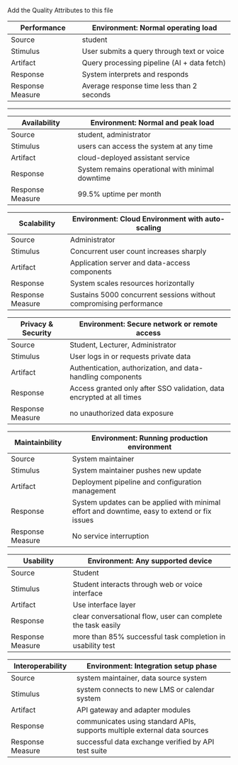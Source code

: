 
Add the Quality Attributes to this file

| Performance        | Environment: Normal operating load                               |
|--------------------|-----------------------------------------------------|
| Source             | student                                             |
| Stimulus           | User submits a query through text or voice          |
| Artifact           | Query processing pipeline (AI + data fetch)         |
| Response           | System interprets and responds                      |
| Response Measure   | Average response time less than 2 seconds           |



---



| Availability       | Environment: Normal and peak load                                 |
|--------------------|------------------------------------------------------|
| Source             |  student, administrator               
| Stimulus           |  users can access the system at any time                   
| Artifact           |  cloud-deployed assistant service               
| Response           |  System remains operational with minimal downtime       
| Response Measure   |  99.5% uptime per month                  




| Scalability        | Environment: Cloud Environment with auto-scaling                  |
|--------------------|------------------------------------------------------|
| Source             |  Administrator               
| Stimulus           |  Concurrent user count increases sharply   
| Artifact           |  Application server and data-access components
| Response           |  System scales resources horizontally
| Response Measure   |  Sustains 5000 concurrent sessions without compromising performance




| Privacy & Security | Environment: Secure network or remote access                      |
|--------------------|------------------------------------------------------|
| Source             | Student, Lecturer, Administrator                
| Stimulus           | User logs in or requests private data                    
| Artifact           | Authentication, authorization, and data-handling components 
| Response           | Access granted only after SSO validation, data encrypted at all times
| Response Measure   | no unauthorized data exposure                   




| Maintainbility     | Environment: Running production environment                       |
|--------------------|------------------------------------------------------|
| Source             | System maintainer               
| Stimulus           | System maintainer pushes new update                    
| Artifact           | Deployment pipeline and configuration management       
| Response           | System updates can be applied with minimal effort and downtime, easy to extend or fix issues 
| Response Measure   | No service interruption                   




| Usability          | Environment: Any supported device                                 |
|--------------------|------------------------------------------------------|
| Source             | Student                
| Stimulus           | Student interacts through web or voice interface      
| Artifact           | Use interface layer                
| Response           | clear conversational flow, user can complete the task easily          
| Response Measure   | more than 85% successful task completion in usability test 




| Interoperability   | Environment: Integration setup phase                              |
|--------------------|------------------------------------------------------|
| Source             | system maintainer, data source system                
| Stimulus           | system connects to new LMS or calendar system       
| Artifact           | API gateway and adapter modules                
| Response           | communicates using standard APIs, supports multiple external data sources      
| Response Measure   | successful data exchange verified by API test suite  




